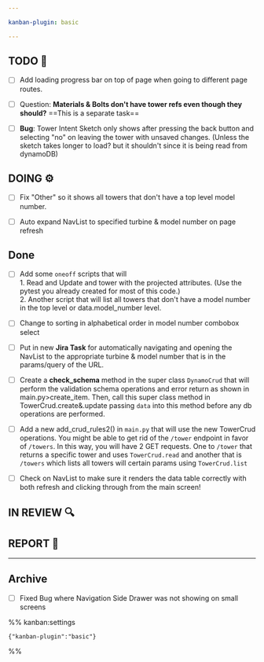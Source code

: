 ```yaml
---

kanban-plugin: basic

---
```


## TODO 💭

- [ ] Add loading progress bar on top of page when going to different page routes.
- [ ] Question: **Materials & Bolts don't have tower refs even though they should?** ==This is a separate task==
- [ ] **Bug**: Tower Intent Sketch only shows after pressing the back button and selecting "no" on leaving the tower with unsaved changes. (Unless the sketch takes longer to load? but it shouldn't since it is being read from dynamoDB)


## DOING ⚙️

- [ ] Fix "Other" so it shows all towers that don't have a top level model number.
- [ ] Auto expand NavList to specified turbine & model number on page refresh


## Done

- [ ] Add some `oneoff` scripts that will<br>1. Read and Update and tower with the projected attributes. (Use the pytest you already created for most of this code.) <br> 2. Another script that will list all towers that don't have a model number in the top level or data.model_number level.
- [ ] Change to sorting in alphabetical order in model number combobox select
- [ ] Put in new **Jira Task** for automatically navigating and opening the NavList to the appropriate turbine & model number that is in the params/query of the URL.
- [ ] Create a **check_schema** method in the super class `DynamoCrud` that will perform the validation schema operations and error return as shown in main.py>create_item. Then, call this super class method in TowerCrud.create&.update passing `data` into this method before any db operations are performed.
- [ ] Add a new add_crud_rules2() in `main.py` that will use the new TowerCrud operations. You might be able to get rid of the `/tower` endpoint in favor of `/towers`. In this way, you will have 2 GET requests. One to `/tower` that returns a specific tower and uses `TowerCrud.read` and another that is `/towers` which lists all towers will certain params using `TowerCrud.list`
- [ ] Check on NavList to make sure it renders the data table correctly with both refresh and clicking through from the main screen!


## IN REVIEW 🔍



## REPORT 📎



***

## Archive

- [ ] Fixed Bug where Navigation Side Drawer was not showing on small screens

%% kanban:settings
```
{"kanban-plugin":"basic"}
```
%%